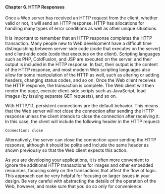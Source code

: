 #### Chapter 6. HTTP Responses

Once a Web server has received an HTTP request from the client, whether valid or not, it will send an HTTP response. HTTP has allocations for handling many types of error conditions as well as other unique situations.

It is important to remember that an HTTP response completes the HTTP transaction. Many people new to Web development have a difficult time distinguishing between server-side code (code that executes on the server) and client-side code (code that executes on the client). Scripting languages such as PHP, ColdFusion, and JSP are executed on the server, and their output is included in the HTTP response. In fact, their output is the content of the HTTP response, and most modern Web scripting languages also allow for some manipulation of the HTTP as well, such as altering or adding headers, changing status codes, and so on. Once the Web client receives the HTTP response, the transaction is complete. The Web client will then render the page, execute client-side scripts such as JavaScript, load images (by issuing separate GET requests), and so on.

With HTTP/1.1, persistent connections are the default behavior. This means that the Web server will not close the connection after sending the HTTP response unless the client intends to close the connection after receiving it. In this case, the client will include the following header in the HTTP request:

`Connection: close`

Alternatively, the server can close the connection upon sending the HTTP response, although it should be polite and include the same header as shown previously so that the Web client expects this action.

As you are developing your applications, it is often more convenient to ignore the additional HTTP transactions for images and other embedded resources, focusing solely on the transactions that affect the flow of logic. This approach can be very helpful for focusing on larger issues in your design. Be very careful with abstracting the details of the operation of the Web, however, and make sure that you do so only for convenience.

